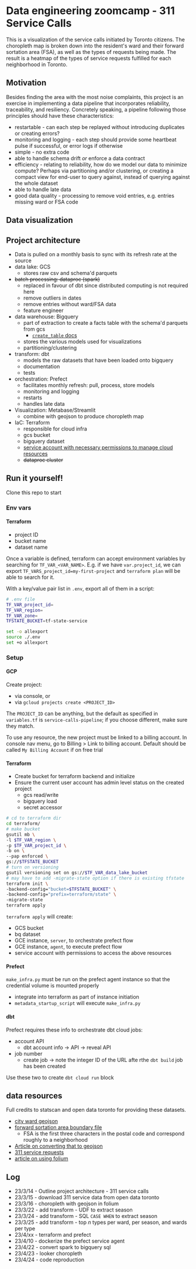 # Data engineering zoomcamp - 311 Service Calls

This is a visualization of the service calls initiated by Toronto citizens. The choropleth map is broken down into the resident's ward and their forward sortation area (FSA), as well as the types of requests being made. The result is a heatmap of the types of service requests fulfilled for each neighborhood in Toronto.

## Motivation

Besides finding the area with the most noise complaints, this project is an exercise in implementing a data pipeline that incorporates reliability, traceability, and resiliency. Concretely speaking, a pipeline following those principles should have these characteristics:

- restartable - can each step be replayed without introducing duplicates or creating errors?
- monitoring and logging - each step should provide some heartbeat pulse if successful, or error logs if otherwise
- simple - no extra code
- able to handle schema drift *or* enforce a data contract
- efficiency - relating to reliability, how do we model our data to minimize compute? Perhaps via partitioning and/or clustering, or creating a compact view for end-user to query against, instead of querying against the whole dataset
- able to handle late data
- good data quality - processing to remove void entries, e.g. entries missing ward or FSA code

## Data visualization

## Project architecture

- Data is pulled on a monthly basis to sync with its refresh rate at the source
- data lake: GCS
  - stores raw csv and schema'd parquets
- ~~batch processing: dataproc (spark)~~
  - replaced in favour of dbt since distributed computing is not required here
  - remove outliers in dates
  - remove entries without ward/FSA data
  - feature engineer
- data warehouse: Bigquery
  - part of extraction to create a facts table with the schema'd parquets from gcs
    - [`create_table` docs](https://cloud.google.com/python/docs/reference/bigquery/latest/google.cloud.bigquery.client.Client#google_cloud_bigquery_client_Client_create_table)
  - stores the various models used for visualizations
  - partitioning/clustering
- transform: dbt
  - models the raw datasets that have been loaded onto bigquery
  - documentation
  - tests
- orchestration: Prefect
  - facilitates monthly refresh: pull, process, store models
  - monitoring and logging
  - restarts
  - handles late data
- Visualization: Metabase/Streamlit
  - combine with geojson to produce choropleth map
- IaC: Terraform
  - responsible for cloud infra
  - gcs bucket
  - bigquery dataset
  - [service account with necessary permissions to manage cloud resources](https://registry.terraform.io/modules/terraform-google-modules/service-accounts/google/latest)
  - ~~dataproc cluster~~

## Run it yourself!

Clone this repo to start

### Env vars

#### Terraform

- project ID
- bucket name
- dataset name

Once a variable is defined, terraform can accept environment variables by searching for `TF_VAR_<VAR_NAME>`. E.g. if we have `var.project_id`, we can export `TF_VARS_project_id=my-first-project` and `terraform plan` will be able to search for it.

With a key/value pair list in `.env`, export all of them in a script:

```bash
# .env file
TF_VAR_project_id=
TF_VAR_region=
TF_VAR_zone=
TFSTATE_BUCKET=tf-state-service
```

```bash
set -o allexport
source ./.env
set +o allexport
```

### Setup

#### GCP

Create project:

- via console, or
- via `gcloud projects create <PROJECT_ID>`

The `PROJECT_ID` can be anything, but the default as specified in `variables.tf` is `service-calls-pipeline`; if you choose different, make sure they match.

To use any resource, the new project must be linked to a billing account. In console nav menu, go to Billing > Link to billing account. Default should be called `My Billing Account` if on free trial

#### Terraform

- Create bucket for terraform backend and initialize
- Ensure the current user account has admin level status on the created project
  - gcs read/write
  - bigquery load
  - secret accessor

```bash
# cd to terraform dir
cd terraform/
# make bucket
gsutil mb \
-l $TF_VAR_region \
-p $TF_VAR_project_id \
-b on \
--pap enforced \
gs://$TFSTATE_BUCKET
# turn on versioning
gsutil versioning set on gs://$TF_VAR_data_lake_bucket
# may have to add -migrate-state option if there is existing tfstate
terraform init \
-backend-config="bucket=$TFSTATE_BUCKET" \
-backend-config="prefix=terraform/state" \
-migrate-state
terraform apply
```

`terraform apply` will create:

- GCS bucket
- bq dataset
- GCE instance, `server`, to orchestrate prefect flow
- GCE instance, `agent`, to execute prefect flow
- service account with permissions to access the above resources

#### Prefect

`make_infra.py` must be run on the prefect agent instance so that the credential volume is mounted properly
  - integrate into terraform as part of instance initiation
  - `metadata_startup_script` will execute `make_infra.py`

#### dbt

Prefect requires these info to orchestrate dbt cloud jobs:

- account API
  - dbt account info -> API -> reveal API
- job number
  - create job -> note the integer ID of the URL afte rthe `dbt build` job has been created

Use these two to create `dbt cloud run` block


## data resources

Full credits to statscan and open data toronto for providing these datasets.

- [city ward geojson](https://open.toronto.ca/dataset/city-wards/)
- [forward sortation area boundary file](https://www12.statcan.gc.ca/census-recensement/2011/geo/bound-limit/bound-limit-2016-eng.cfm)
  - FSA is the first three characters in the postal code and correspond roughly to a neighborhood
- [Article on converting that to geojson](https://medium.com/dataexplorations/generating-geojson-file-for-toronto-fsas-9b478a059f04)
- [311 service requests](https://open.toronto.ca/dataset/311-service-requests-customer-initiated/)
- [article on using folium](https://realpython.com/python-folium-web-maps-from-data/)

## Log

- 23/3/14 - Outline project architecture - 311 service calls
- 23/3/15 - download 311 service data from open data toronto
- 23/3/16 - choropleth with geojson in folium
- 23/3/22 - add transform - UDF to extract season
- 23/3/24 - add transform - SQL `CASE WHEN` to extract season
- 23/3/25 - add transform - top *n* types per ward, per season, and wards per type
- 23/4/xx - terraform and prefect
- 23/4/10 - dockerize the prefect service agent
- 23/4/22 - convert spark to bigquery sql
- 23/4/23 - looker choropleth
- 23/4/24 - code reproduction
